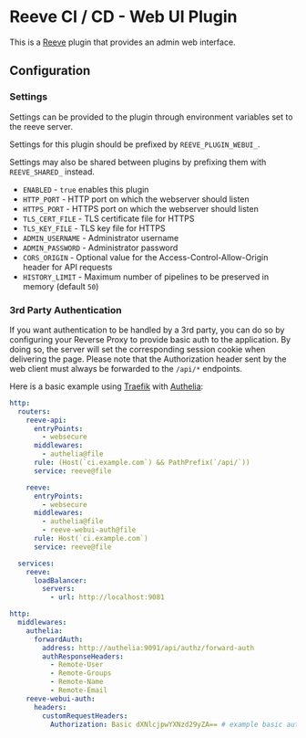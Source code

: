 # Reeve CI / CD - Web UI Plugin

This is a [Reeve](https://github.com/reeveci/reeve) plugin that provides an admin web interface.

## Configuration

### Settings

Settings can be provided to the plugin through environment variables set to the reeve server.

Settings for this plugin should be prefixed by `REEVE_PLUGIN_WEBUI_`.

Settings may also be shared between plugins by prefixing them with `REEVE_SHARED_` instead.

- `ENABLED` - `true` enables this plugin
- `HTTP_PORT` - HTTP port on which the webserver should listen
- `HTTPS_PORT` - HTTPS port on which the webserver should listen
- `TLS_CERT_FILE` - TLS certificate file for HTTPS
- `TLS_KEY_FILE` - TLS key file for HTTPS
- `ADMIN_USERNAME` - Administrator username
- `ADMIN_PASSWORD` - Administrator password
- `CORS_ORIGIN` - Optional value for the Access-Control-Allow-Origin header for API requests
- `HISTORY_LIMIT` - Maximum number of pipelines to be preserved in memory (default `50`)

### 3rd Party Authentication

If you want authentication to be handled by a 3rd party, you can do so by configuring your Reverse Proxy to provide basic auth to the application.
By doing so, the server will set the corresponding session cookie when delivering the page.
Please note that the Authorization header sent by the web client must always be forwarded to the `/api/*` endpoints.

Here is a basic example using [Traefik](https://traefik.io/traefik) with [Authelia](https://authelia.com):

```yaml
http:
  routers:
    reeve-api:
      entryPoints:
        - websecure
      middlewares:
        - authelia@file
      rule: (Host(`ci.example.com`) && PathPrefix(`/api/`))
      service: reeve@file

    reeve:
      entryPoints:
        - websecure
      middlewares:
        - authelia@file
        - reeve-webui-auth@file
      rule: Host(`ci.example.com`)
      service: reeve@file

  services:
    reeve:
      loadBalancer:
        servers:
          - url: http://localhost:9081

http:
  middlewares:
    authelia:
      forwardAuth:
        address: http://authelia:9091/api/authz/forward-auth
        authResponseHeaders:
          - Remote-User
          - Remote-Groups
          - Remote-Name
          - Remote-Email
    reeve-webui-auth:
      headers:
        customRequestHeaders:
          Authorization: Basic dXNlcjpwYXNzd29yZA== # example basic auth header (user:password) - DO NOT USE!!
```
